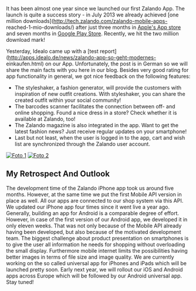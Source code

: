 <!--
.. title: Zalando Mobile Apps: "Quick & Simple to Use"
.. slug: quick-and-simple-zalando-mobile-apps
.. date: 2013-11-28 18:13:24
.. tags: Android,App,iOS,Iphone,Mobile,Mobile,Mobile API,Mobile app,Zalando
.. author: Carsten Ernst
.. image: app-tested.png
-->

It has been almost one year since we launched our first
Zalando App. The launch is quite a success story - in July 2013 we already
achieved [one million downloads](http://tech.zalando.com/zalando-mobile-apps-
reached-1-mio-downloads/) after just three months in [Apple's App
store](https://itunes.apple.com/de/app/zalando-mobil/id585629514?mt=8) and
seven months in [Google Play Store](https://play.google.com/store/apps/details?id=de.zalando.mobile).
Recently, we hit the two million download mark!

<!-- TEASER_END -->

 Yesterday, Idealo came up
with a [test report](http://apps.idealo.de/news/zalando-app-so-geht-modernes-
einkaufen.html) on our App. Unfortunately, the post is in German so we will
share the main facts with you here in our blog. Besides very good rating for
app functionality in general, we got nice feedback on the following features:

  * The styleshaker, a fashion generator, will provide the customers with inspiration of new outfit creations. With styleshaker, you can share the created outfit within your social community!
  * The barcodes scanner facilitates the connection between off- and online shopping. Found a nice dress in a store? Check whether it is available at Zalando, too!
  * The Zalando magazine is also integrated in the app. Want to get the latest fashion news? Just receive regular updates on your smartphone!
  * Last but not least, when the user is logged in to the app, cart and wish list are synchronized through the Zalando user account.

[![Foto 1](/files/2013/11/Foto-1-1-169x300.png)](/files/2013/11/Foto-1-1.png)
[![Foto 2](/files/2013/11/Foto-2-1-169x300.png)](/files/2013/11/Foto-2-1.png)

## My Retrospect And Outlook

The development time of the Zalando iPhone app
took us around five months. However, at the same time we put the first Mobile
API version in place as well. All our apps are connected to our shop system
via this API. We updated our iPhone app four times since it went live a year
ago. Generally, building an app for Android is a comparable degree of effort.
However, in case of the first version of our Android app, we developed it in
only eleven weeks. That was not only because of the Mobile API already having
been developed, but also because of the motivated development team. The
biggest challenge about product presentation on smartphones is to give the
user all information he needs for shopping without overloading the small
display. Furthermore mobile internet limits the possibilities having better
images in terms of file size and image quality. We are currently working on
the so called universal app for iPhones and iPads which will be launched
pretty soon. Early next year, we will rollout our iOS and Android apps across
Europe which will be followed by our Android universal app. Stay tuned!

